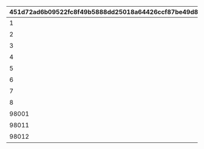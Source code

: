 |451d72ad6b09522fc8f49b5888dd25018a64426ccf87be49d8f7709355fd678d|0f0ca7e1c8bbc2f733c9cf7440ff24e5b63f49b2e0e01b40bf048c0e543d5da1|ee6270e3bf20a33af5e10582dce025ae5fcca92c5a421d79d16160441642d182|e819e483602b996fbccc9ada66e32d4165a5f2449ed9127c6fcb9d058541fc58|eedded409c31d7923c37285bae441c7601e84544cd45cb90fe6c20848824952b|079579615e7d4573f243cfe54d513007a0b8f16000862b9178877f2c798a9cf2|8c4e1f742557f4ebed6ac23fb1e1b149f22755fa76bd3716080d48e898eae781|
| --- | --- | --- | --- | --- | --- | --- |
|1|0|1|0|3|料理入手イベント|0|
|2|0|2|0|1|ダイス入手イベント1|0|
|3|0|2|0|2|ダイス入手イベント2|0|
|4|3|3|0|0|ターン数カウントスキップ|1|
|5|2|4|1|100|マイル+100%|0|
|6|2|5|1|100|ミニゲームマイル+100%|0|
|7|3|6|1|300|ショップ割引イベント|0|
|8|3|6|1|300|ショップ割引イベント|0|
|98001|3|3|0|0|ターン数カウントスキップ1|2|
|98011|3|3|0|0|ターン数カウントスキップ1|1|
|98012|3|3|0|0|ターン数カウントスキップ2|2|